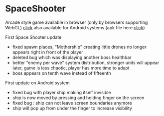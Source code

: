 # SpaceShooter

Arcade style game available in browser (only by browsers supporting WebGL)
[click](http://noform.pl/jentszej/build/spaceshooter.html)
also available for Android systems (apk file here [click](http://www65.zippyshare.com/v/5GhNMXep/file.html))

First Space Shooter update
* fixed spawn places, "Mothership" creating little drones no longer appears right in front of the player
* deleted bug which was displaying another boss healthbar
* better "enemy per wave" system distribution, stronger units will appear later, game is less chaotic, player has more time to adapt
* boss appears on tenth wave instead of fifteenth

First update on Android system
* fixed bug with player ship making itself invisible 
* ship is now moved by pressing and holding finger on the screen 
* fixed bug : ship can not leave screen boundaries anymore 
* ship will pop up from under the finger to increase visibility

